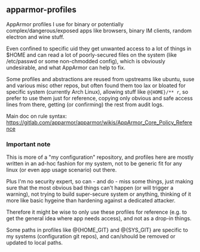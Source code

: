 apparmor-profiles
--------------------

AppArmor profiles I use for binary or potentially complex/dangerous/exposed apps
like browsers, binary IM clients, random electron and wine stuff.

Even confined to specific uid they get unwanted access to a lot of things in
$HOME and can read a lot of poorly-secured files on the system
(like /etc/passwd or some non-chmodded config), which is obviously undesirable,
and what AppArmor can help to fix.

Some profiles and abstractions are reused from upstreams like ubuntu, suse and
various misc other repos, but often found them too lax or bloated for specific
system (currently Arch Linux), allowing stuff like `@{HOME}/** r`, so prefer to
use them just for reference, copying only obvious and safe access lines from there,
getting (or confirming) the rest from audit logs.

Main doc on rule syntax:
https://gitlab.com/apparmor/apparmor/wikis/AppArmor_Core_Policy_Reference

### Important note

This is more of a "my configuration" repository, and profiles here are mostly
written in an ad-hoc fashion for my system, not to be generic fit for any linux
(or even app usage scenario) out there.

Plus I'm no security expert, so can - and do - miss some things, just making
sure that the most obvious bad things can't happen (or will trigger a warning),
not trying to build super-secure system or anything, thinking of it more like
basic hygeine than hardening against a dedicated attacker.

Therefore it might be wise to only use these profiles for reference
(e.g. to get the general idea where app needs access), and not as a drop-in things.

Some paths in profiles like @{HOME\_GIT} and @{SYS\_GIT} are specific to my
systems (configuration git repos), and can/should be removed or updated to local paths.

